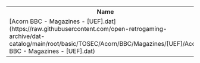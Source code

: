 <table>
<tr><th>Name</th><th>Size</th></tr>
<tr><td>[Acorn BBC - Magazines - [UEF].dat](https://raw.githubusercontent.com/open-retrogaming-archive/dat-catalog/main/root/basic/TOSEC/Acorn/BBC/Magazines/[UEF]/Acorn BBC - Magazines - [UEF].dat)</td><td>1248</td></tr>
</table>
